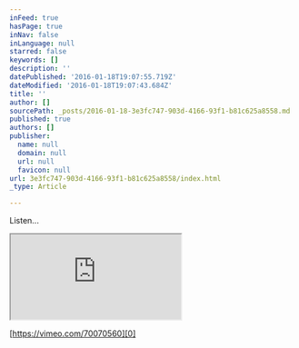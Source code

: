 ```yaml
---
inFeed: true
hasPage: true
inNav: false
inLanguage: null
starred: false
keywords: []
description: ''
datePublished: '2016-01-18T19:07:55.719Z'
dateModified: '2016-01-18T19:07:43.684Z'
title: ''
author: []
sourcePath: _posts/2016-01-18-3e3fc747-903d-4166-93f1-b81c625a8558.md
published: true
authors: []
publisher:
  name: null
  domain: null
  url: null
  favicon: null
url: 3e3fc747-903d-4166-93f1-b81c625a8558/index.html
_type: Article

---
```

Listen...

<iframe src="https://bandcamp.com/EmbeddedPlayer/album=4026706289/size=large/bgcol=ffffff/linkcol=0687f5/tracklist=false/transparent=true/" style=""></iframe>

[https://vimeo.com/70070560][0]

[0]: https://vimeo.com/70070560